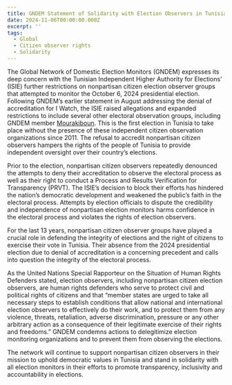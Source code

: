 ```yaml
---
title: GNDEM Statement of Solidarity with Election Observers in Tunisia
date: 2024-11-06T00:00:00.000Z
excerpt: ''
tags:
  - Global
  - Citizen observer rights
  - Solidarity
---
```


The Global Network of Domestic Election Monitors (GNDEM) expresses its deep concern with the Tunisian Independent Higher Authority for Elections’ (ISIE) further restrictions on nonpartisan citizen election observer groups that attempted to monitor the October 6, 2024 presidential election. Following GNDEM’s earlier statement in August addressing the denial of accreditation for I Watch, the ISIE raised allegations and expanded restrictions to include several other electoral observation groups, including GNDEM member [Mourakiboun](http://www.mourakiboun.org/ "Mourakiboun"). This is the first election in Tunisia to take place without the presence of these independent citizen observation organizations since 2011. The refusal to accredit nonpartisan citizen observers hampers the rights of the people of Tunisia to provide independent oversight over their country’s elections. 

Prior to the election, nonpartisan citizen observers repeatedly denounced the attempts to deny their accreditation to observe the electoral process as well as their right to conduct a Process and Results Verification for Transparency (PRVT). The ISIE’s decision to block their efforts has hindered the nation’s democratic development and weakened the public’s faith in the electoral process. Attempts by election officials to dispute the credibility and independence of nonpartisan election monitors harms confidence in the electoral process and violates the rights of election observers.

For the last 13 years, nonpartisan citizen observer groups have played a crucial role in defending the integrity of elections and the right of citizens to exercise their vote in Tunisia. Their absence from the 2024 presidential election due to denial of accreditation is a concerning precedent and calls into question the integrity of the electoral process.  

As the United Nations Special Rapporteur on the Situation of Human Rights Defenders stated, election observers, including nonpartisan citizen election observers, are human rights defenders who serve to protect civil and political rights of citizens and that “member states are urged to take all necessary steps to establish conditions that allow national and international election observers to effectively do their work, and to protect them from any violence, threats, retaliation, adverse discrimination, pressure or any other arbitrary action as a consequence of their legitimate exercise of their rights and freedoms.” GNDEM condemns actions to delegitimize election monitoring organizations and to prevent them from observing the elections.

The network will continue to support nonpartisan citizen observers in their mission to uphold democratic values in Tunisia and stand in solidarity with all election monitors in their efforts to promote transparency, inclusivity and accountability in elections. 
